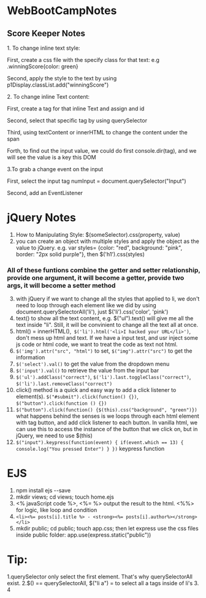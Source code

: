 # WebBootCampNotes
<h2>Score Keeper Notes</h2>
1. To change inline text style:<return>
<p>First, create a css file with the specify class for that text: e.g .winningScore{color: green}</p>
<p>Second, apply the style to the text by using p1Display.classList.add("winningScore")<return></p>
2. To change inline Text content:<return>
<p>First, create a <span> tag for that inline Text and assign and id</p>
<p>Second, select that specific <span> tag by using querySelector</p>
<p>Third, using textContent or innerHTML to change the content under the span</p>
<p>Forth, to find out the input value, we could do first console.dir(tag), and we will see the value is a key this DOM</p>
3.To grab a change event on the input <return>
<p>First, select the input tag numInput = document.querySelector("Input")</p>
<p>Second, add an EventListener</p>

# jQuery Notes
1. How to Manipulating Style: $(someSelector).css(property, value)
2. you can create an object with multiple styles and apply the object as the value to jQuery. e.g. 
var styles= {color: "red", background: "pink", border: "2px solid purple"}, then
$('h1').css(styles)
### All of these funtions combine the getter and setter relationship, provide one argument, it will become a getter, provide two args, it will become a setter method
3. with jQuery if we want to change all the styles that applied to li, we don't need to loop through each element 
like we did by using document.querySelectorAll('li'), just $('li').css('color', 'pink')
4. text() to show all the text content, e.g. $("ul").text() will give me all the text inside "li". Still, it will be convinient to change all the text all at once.
5. html() = innerHTML(),` $('li').html('<li>I hacked your URL</li>')`, don't mess up html and text. If we have a input test, and usr inject some js code or html code, we want to treat the code as text not html.
6. `$('img').attr("src", "html")` to set, `$("img").attr("src")` to get the information
7. `$('select').val()` to get the value from the dropdown menu
8. `$('input').val()` to retrieve the value from the input bar
9. `$('ul').addClass("correct")`, `$('li').last.toggleClass("correct")`, `$('li').last.removeClass("correct")`
10. click() method is a quick and easy way to add a click listener to element(s). `$("#submit").click(function() {})`, `$("button").click(function () {})`
11. `$("button").click(function() {$(this).css("background", "green")})` what happens behind the senses is we loops through each html element with tag button, and add click listener to each button. In vanilla html, we can use this to access the instance of the button that we click on, but in jQuery, we need to use $(this)
12. `$("input").keypress(function(event) {
	if(event.which == 13) {
	console.log("You pressed Enter")
}
})` keypress function 

# EJS
1. npm install ejs --save
2. mkdir views; cd views; touch home.ejs
3. <% javaScript code %>, <%= %> output the result to the html. <%%> for logic, like loop and condition
4. `<li><%= posts[i].title %> - <strong><%= posts[i].author%></strong></li>`
5. mkdir public; cd public; touch app.css; then let express use the css files inside public folder: app.use(express.static("public"))

# Tip:
1.querySelector only select the first element. That's why querySelectorAll exist.
2.$() == querySelectorAll, $("li a") = to select all a tags inside of li's
3.
4

